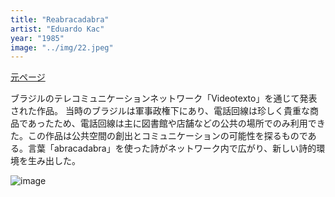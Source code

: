 ```yaml
---
title: "Reabracadabra"
artist: "Eduardo Kac"
year: "1985"
image: "../img/22.jpeg"
---
```


[元ページ](https://anthology.rhizome.org/reabracadabra)

ブラジルのテレコミュニケーションネットワーク「Videotexto」を通じて発表された作品。
当時のブラジルは軍事政権下にあり、電話回線は珍しく貴重な商品であったため、電話回線は主に図書館や店舗などの公共の場所でのみ利用できた。この作品は公共空間の創出とコミュニケーションの可能性を探るものである。言葉「abracadabra」を使った詩がネットワーク内で広がり、新しい詩的環境を生み出した。

![image](https://d1v7jayx2s9clc.cloudfront.net/user/pages/03.reabracadabra/SaoPauloVideotexto.png "第 17 回サンパウロ ビエンナーレの「Arte Videotexto」のタイトル画面が展覧会カタログに再現されています。写真は Leonardo Crescenti Neto 氏によるものです。")